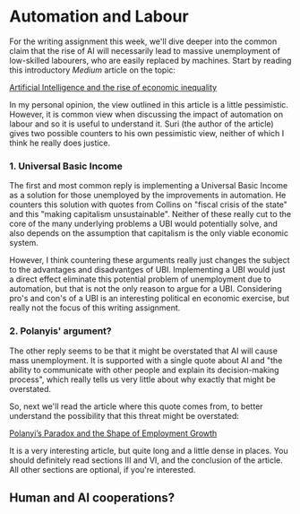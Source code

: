
# Automation and Labour

For the writing assignment this week, we'll dive deeper into the common claim
that the rise of AI will necessarily lead to massive unemployment of
low-skilled labourers, who are easily replaced by machines. Start by reading
this introductory *Medium* article on the topic:

[Artificial Intelligence and the rise of economic inequality](https://towardsdatascience.com/artificial-intelligence-and-the-rise-of-economic-inequality-b9d81be58bec)

In my personal opinion, the view outlined in this article is a little
pessimistic. However, it is common view when discussing the impact of
automation on labour and so it is useful to understand it. Suri (the author of
the article) gives two possible counters to his own pessimistic view, neither
of which I think he really does justice.

### 1. Universal Basic Income

The first and most common reply is implementing a Universal Basic Income as a
solution for those unemployed by the improvements in automation. He counters
this solution with quotes from Collins on "fiscal crisis of the state" and this
"making capitalism unsustainable".  Neither of these really cut to the core of
the many underlying problems a UBI would potentially solve, and also depends on
the assumption that capitalism is the only viable economic system.

However, I think countering these arguments really just changes the subject to
the advantages and disadvantges of UBI. Implementing a UBI would just a direct
effect eliminate this potential problem of unemployment due to automation,
but that is not the only reason to argue for a UBI. Considering pro's and con's
of a UBI is an interesting political en economic exercise, but really not the
focus of this writing assignment.

### 2. Polanyis' argument?

The other reply seems to be that it might be overstated that AI will cause mass
unemployment. It is supported with a single quote about AI and "the ability to
communicate with other people and explain its decision-making process", which
really tells us very little about why exactly that might be overstated.

So, next we'll read the article where this quote comes from, to better
understand the possibility that this threat might be overstated:

[Polanyi’s Paradox and the Shape of Employment Growth](polanyis_paradox_2014.pdf)

It is a very interesting article, but quite long and a little dense in places.
You should definitely read sections III and VI, and the conclusion of the
article. All other sections are optional, if you're interested.

## Human and AI cooperations?


